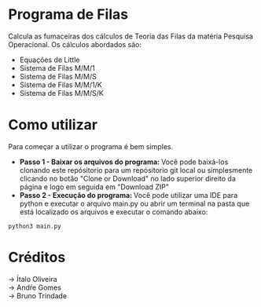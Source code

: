 # Programa de Filas
Calcula as fumaceiras dos cálculos de Teoria das Filas da matéria Pesquisa Operacional.
Os cálculos abordados são:
  - Equações de Little 
  - Sistema de Filas M/M/1 
  - Sistema de Filas M/M/S 
  - Sistema de Filas M/M/1/K
  - Sistema de Filas M/M/S/K 


# Como utilizar
Para começar a utilizar o programa é bem simples.

  - <b>Passo 1 - Baixar os arquivos do programa: </b>
    Você pode baixá-los clonando este repósitorio para um repósitorio git local ou simplesmente clicando no botão "Clone or Download" no lado superior direito da página e logo em seguida em "Download ZIP" <br>
  - <b>Passo 2 - Execução do programa: </b>
  Você pode utilizar uma IDE para python e executar o arquivo main.py ou abrir um terminal na pasta que está localizado os arquivos e executar o comando abaixo:
  ```
  python3 main.py
  ```

# Créditos
-> Ítalo Oliveira<br>
-> Andŕe Gomes<br>
-> Bruno Trindade<br>
